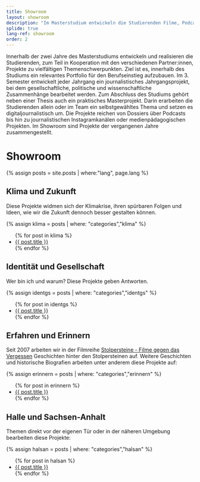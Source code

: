 ```yaml
---
title: Showroom
layout: showroom
description: "Im Masterstudium entwickeln die Studierenden Filme, Podcasts, journalistische Social Media Kanäle, Webseiten u. v. m. Hier eine Auswahl studentischer Medienprojekte."
splide: true
lang-ref: showroom
order: 2
---
```


<!-- Der Inhalt dieser Seite wird über _layouts/showroom.html generiert. -->

Innerhalb der zwei Jahre des Masterstudiums entwickeln und realisieren die Studierenden, zum Teil in Kooperation mit den verschiedenen Partner:innen, Projekte zu vielfältigen Themenschwerpunkten.  Ziel ist es, innerhalb des Studiums ein relevantes Portfolio für den Berufseinstieg aufzubauen.
Im 3. Semester entwickelt jeder Jahrgang ein journalistisches Jahrgangsprojekt, bei dem gesellschaftliche, politische und wissenschaftliche Zusammenhänge bearbeitet werden. Zum Abschluss des Studiums gehört neben einer Thesis auch ein praktisches Masterprojekt. Darin erarbeiten die Studierenden allein oder im Team ein selbstgewähltes Thema und setzen es digitaljournalistisch um. Die Projekte reichen von Dossiers über Podcasts bis hin zu journalistischen Instagramkanälen oder medienpädagogischen Projekten.
Im Showroom sind Projekte der vergangenen Jahre zusammengestellt.

# Showroom

{% assign posts = site.posts | where:"lang", page.lang %}

## Klima und Zukunft

Diese Projekte widmen sich der Klimakrise, ihren spürbaren Folgen und Ideen, wie wir die Zukunft dennoch besser gestalten können. 

{% assign klima = posts | where: "categories","klima" %}
<ul class="showroom-list">
{% for post in klima %}
<li><a href="{% if post.ext_url %}{{ post.ext_url }}{% else %}{{ post.url }}{% endif %}" data-storefront-image="{{ post.image }}" data-storefront-title="{{ post.title | escape }}" data-storefront-description="{{ post.description | smartify }}" class="storefront-anchor">{{ post.title }}</a></li>
{% endfor %}</ul>

## Identität und Gesellschaft

Wer bin ich und warum? Diese Projekte geben Antworten. 

{% assign identgs = posts | where: "categories","identgs" %}
<ul class="showroom-list">
{% for post in identgs %}
<li><a href="{% if post.ext_url %}{{ post.ext_url }}{% else %}{{ post.url }}{% endif %}" data-storefront-image="{{ post.image }}" data-storefront-title="{{ post.title | escape }}" data-storefront-description="{{ post.description | smartify }}" class="storefront-anchor">{{ post.title }}</a></li>
{% endfor %}</ul>

## Erfahren und Erinnern

Seit 2007 arbeiten wir in der Filmreihe [Stolpersteine - Filme gegen das Vergessen](https://stolpersteine.medienkomm.uni-halle.de/) Geschichten hinter den Stolpersteinen auf. Weitere Geschichten und historische Biografien arbeiten unter anderem diese Projekte auf: 

{% assign erinnern = posts | where: "categories","erinnern" %}
<ul class="showroom-list">
{% for post in erinnern %}
<li><a href="{{ post.ext_url }}" data-storefront-image="{{ post.image }}" data-storefront-title="{{ post.title | escape }}" data-storefront-description="{{ post.description | escape }}" class="storefront-anchor">{{ post.title }}</a></li>
{% endfor %}</ul>

## Halle und Sachsen-Anhalt

Themen direkt vor der eigenen Tür oder in der näheren Umgebung bearbeiten diese Projekte:

{% assign halsan = posts | where: "categories","halsan" %}
<ul class="showroom-list">
{% for post in halsan %}
<li><a href="{{ post.ext_url }}" data-storefront-image="{{ post.image }}" data-storefront-title="{{ post.title | escape }}" data-storefront-description="{{ post.description | escape }}" class="storefront-anchor">{{ post.title }}</a></li>
{% endfor %}</ul>

